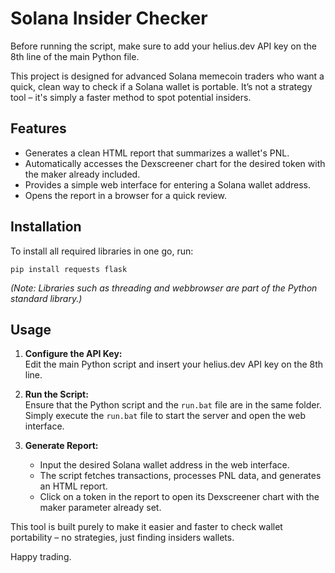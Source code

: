 # Solana Insider Checker

Before running the script, make sure to add your helius.dev API key on the 8th line of the main Python file.

This project is designed for advanced Solana memecoin traders who want a quick, clean way to check if a Solana wallet is portable. It’s not a strategy tool – it's simply a faster method to spot potential insiders.

## Features

- Generates a clean HTML report that summarizes a wallet's PNL.
- Automatically accesses the Dexscreener chart for the desired token with the maker already included.
- Provides a simple web interface for entering a Solana wallet address.
- Opens the report in a browser for a quick review.

## Installation

To install all required libraries in one go, run:

``` pip install requests flask ```

*(Note: Libraries such as threading and webbrowser are part of the Python standard library.)*

## Usage

1. **Configure the API Key:**  
   Edit the main Python script and insert your helius.dev API key on the 8th line.

2. **Run the Script:**  
   Ensure that the Python script and the `run.bat` file are in the same folder.  
   Simply execute the `run.bat` file to start the server and open the web interface.

3. **Generate Report:**  
   - Input the desired Solana wallet address in the web interface.
   - The script fetches transactions, processes PNL data, and generates an HTML report.
   - Click on a token in the report to open its Dexscreener chart with the maker parameter already set.

This tool is built purely to make it easier and faster to check wallet portability – no strategies, just finding insiders wallets.

Happy trading.
